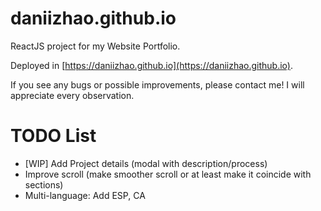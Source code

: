 # daniizhao.github.io

ReactJS project for my Website Portfolio. 

Deployed in [https://daniizhao.github.io](https://daniizhao.github.io).

If you see any bugs or possible improvements, please contact me! I will appreciate every observation.

# TODO List

* [WIP] Add Project details (modal with description/process)
* Improve scroll (make smoother scroll or at least make it coincide with sections)
* Multi-language: Add ESP, CA